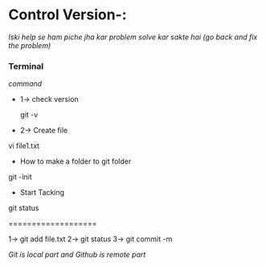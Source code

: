 # Control Version-:
*Iski help se ham piche jha kar problem solve kar sakte hai (go back and fix the problem)*

### Terminal
*command*
* 1-> check version
  
  git -v
  
* 2-> Create file

vi file1.txt

* How to make a folder to git folder

 git -init

 * Start Tacking

git status

===================


1-> git add file.txt
2-> git status
3-> git commit -m 




*Git is local part and Github is remote part*







